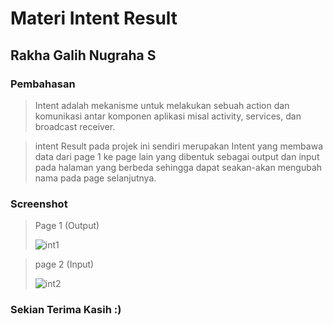 # Materi Intent Result
## Rakha Galih Nugraha S
### Pembahasan
> Intent adalah mekanisme untuk melakukan sebuah action dan komunikasi antar
komponen aplikasi misal activity, services, dan broadcast receiver. 

> intent Result pada projek ini sendiri merupakan Intent yang membawa data dari page 1 ke page lain
yang dibentuk sebagai output dan input pada halaman yang berbeda
sehingga dapat seakan-akan mengubah nama pada page selanjutnya.

### Screenshot

> Page 1 (Output)
> 
> ![int1](https://user-images.githubusercontent.com/54633534/108662387-c75ad280-7500-11eb-974f-bf7b90cc1c5a.jpg)

> page 2 (Input)
> 
> ![int2](https://user-images.githubusercontent.com/54633534/108662425-df325680-7500-11eb-9514-49c6fb753914.jpg)

### Sekian Terima Kasih :)
